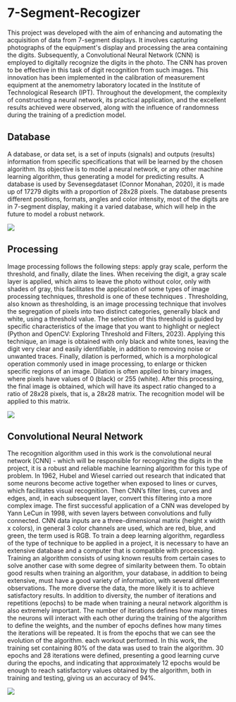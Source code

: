 # 7-Segment-Recogizer

This project was developed with the aim of enhancing and automating the acquisition of data from 7-segment displays. It involves capturing photographs of the equipment's display and processing the area containing the digits. Subsequently, a Convolutional Neural Network (CNN) is employed to digitally recognize the digits in the photo. The CNN has proven to be effective in this task of digit recognition from such images. This innovation has been implemented in the calibration of measurement equipment at the anemometry laboratory located in the Institute of Technological Research (IPT). Throughout the development, the complexity of constructing a neural network, its practical application, and the excellent results achieved were observed, along with the influence of randomness during the training of a prediction model.


## Database 

A database, or data set, is a set of inputs (signals) and outputs (results) information from specific specifications that will be learned by the chosen algorithm. Its objective is to model a neural network, or any other machine learning algorithm, thus generating a model for predicting results. 
A database is used by Sevensegdataset (Connor Monahan, 2020), it is made up of 17279 digits with a proportion of 28x28 pixels. The database presents different positions, formats, angles and color intensity, most of the digits are in 7-segment display, making it a varied database, which will help in the future to model a robust network.

<div aling="center">
<img src = "https://github.com/user-attachments/assets/fbcae7fc-5668-4b8a-89f7-12371fcd0afc"
</div>


## Processing

Image processing follows the following steps: apply gray scale, perform the threshold, and finally, dilate the lines. When receiving the digit, a gray scale layer is applied, which aims to leave the photo without color, only with shades of gray, this facilitates the application of some types of image processing techniques, threshold is one of these techniques .	 Thresholding, also known as thresholding, is an image processing technique that involves the segregation of pixels into two distinct categories, generally black and white, using a threshold value. The selection of this threshold is guided by specific characteristics of the image that you want to highlight or neglect (Python and OpenCV: Exploring Threshold and Filters, 2023). 
Applying this technique, an image is obtained with only black and white tones, leaving the digit very clear and easily identifiable, in addition to removing noise or unwanted traces.  Finally, dilation is performed, which is a morphological operation commonly used in image processing, to enlarge or thicken specific regions of an image. Dilation is often applied to binary images, where pixels have values ​​of 0 (black) or 255 (white). After this processing, the final image is obtained, which will have its aspect ratio changed to a ratio of 28x28 pixels, that is, a 28x28 matrix. The recognition model will be applied to this matrix.

<div aling="center">
<img src = "https://github.com/user-attachments/assets/c4264e56-f96b-422b-8dde-1a2fe2495545"
</div>


## Convolutional Neural Network

The recognition algorithm used in this work is the convolutional neural network [CNN] - which will be responsible for recognizing the digits in the project, it is a robust and reliable machine learning algorithm for this type of problem. In 1962, Hubel and Wiesel carried out research that indicated that some neurons become active together when exposed to lines or curves, which facilitates visual recognition. Then CNN’s filter lines, curves and edges, and, in each subsequent layer, convert this filtering into a more complex image. The first successful application of a CNN was developed by Yann LeCun in 1998, with seven layers between convolutions and fully connected. CNN data inputs are a three-dimensional matrix (height x width x colors), in general 3 color channels are used, which are red, blue, and green, the term used is RGB.
To train a deep learning algorithm, regardless of the type of technique to be applied in a project, it is necessary to have an extensive database and a computer that is compatible with processing. Training an algorithm consists of using known results from certain cases to solve another case with some degree of similarity between them. To obtain good results when training an algorithm, your database, in addition to being extensive, must have a good variety of information, with several different observations. The more diverse the data, the more likely it is to achieve satisfactory results. In addition to diversity, the number of iterations and repetitions (epochs) to be made when training a neural network algorithm is also extremely important. The number of iterations defines how many times the neurons will interact with each other during the training of the algorithm to define the weights, and the number of epochs defines how many times the iterations will be repeated. It is from the epochs that we can see the evolution of the algorithm. each workout performed. 
In this work, the training set containing 80% of the data was used to train the algorithm. 30 epochs and 28 iterations were defined, presenting a good learning curve during the epochs, and indicating that approximately 12 epochs would be enough to reach satisfactory values ​​obtained by the algorithm, both in training and testing, giving us an accuracy of 94%.

<div aling="center">
<img src = "https://github.com/user-attachments/assets/42b1baf4-721d-4ecf-86db-cf65c85d05b5"
</div>





